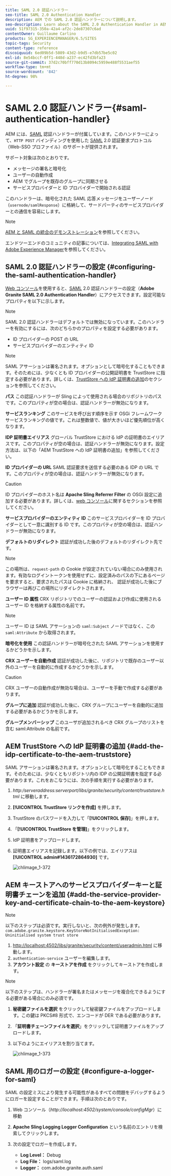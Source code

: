 ```yaml
---
title: SAML 2.0 認証ハンドラー
seo-title: SAML 2.0 Authentication Handler
description: AEM での SAML 2.0 認証ハンドラーについて説明します。
seo-description: Learn about the SAML 2.0 Authentication Handler in AEM.
uuid: 51f97315-350a-42a4-af2c-2de87307c6ad
contentOwner: Guillaume Carlino
products: SG_EXPERIENCEMANAGER/6.5/SITES
topic-tags: Security
content-type: reference
discoiquuid: 6ed09b5d-5089-43d2-b9d5-e7db57be5c02
exl-id: 8e54bccf-0ff1-448d-a237-ec42fd3bfa23
source-git-commit: 37d2c70bff770d13b8094c5959e488f5531aef55
workflow-type: tm+mt
source-wordcount: '842'
ht-degree: 98%

---
```


# SAML 2.0 認証ハンドラー{#saml-authentication-handler}

AEM には、[SAML](https://saml.xml.org/saml-specifications) 認証ハンドラーが付属しています。このハンドラーによって、`HTTP POST` バインディングを使用した [SAML](https://saml.xml.org/saml-specifications) 2.0 認証要求プロトコル（Web-SSO プロファイル）のサポートが提供されます。

サポート対象は次のとおりです。

* メッセージの署名と暗号化
* ユーザーの自動作成
* AEM でグループを既存のグループに同期させる
* サービスプロバイダーと ID プロバイダーで開始される認証

このハンドラーは、暗号化された SAML 応答メッセージをユーザーノード（`usernode/samlResponse`）に格納して、サードパーティのサービスプロバイダーとの通信を容易にします。

>[!NOTE]
>
>[AEM と SAML の統合のデモンストレーション](https://helpx.adobe.com/experience-manager/kb/simple-saml-demo.html)を参照してください。
>
>エンドツーエンドのコミュニティの記事については、[Integrating SAML with Adobe Experience Manager](https://experienceleague.adobe.com/docs/experience-manager-65/administering/security/saml-2-0-authenticationhandler.html?lang=ja)を参照してください。

## SAML 2.0 認証ハンドラーの設定 {#configuring-the-saml-authentication-handler}

[Web コンソール](/help/sites-deploying/configuring-osgi.md)を使用すると、[SAML](https://saml.xml.org/saml-specifications) 2.0 認証ハンドラーの設定（**Adobe Granite SAML 2.0 Authentication Handler**）にアクセスできます。設定可能なプロパティを以下に示します。

>[!NOTE]
>
>SAML 2.0 認証ハンドラーはデフォルトでは無効になっています。このハンドラーを有効にするには、次のどちらかのプロパティを設定する必要があります。
>
>* ID プロバイダーの POST の URL
>* サービスプロバイダーのエンティティ ID
>


>[!NOTE]
>
>SAML アサーションは署名されます。オプションとして暗号化することもできます。そのためには、少なくとも ID プロバイダーの公開証明書を TrustStore に指定する必要があります。詳しくは、[TrustStore への IdP 証明書の追加](/help/sites-administering/saml-2-0-authenticationhandler.md#add-the-idp-certificate-to-the-aem-truststore)のセクションを参照してください。

**パス** この認証ハンドラーが Sling によって使用される場合のリポジトリのパスです。このプロパティが空の場合は、認証ハンドラーが無効になります。

**サービスランキング** このサービスを呼び出す順序を示す OSGi フレームワークサービスランキングの値です。これは整数値で、値が大きいほど優先順位が高くなります。

**IDP 証明書エイリアス** グローバル TrustStore における IdP の証明書のエイリアスです。このプロパティが空の場合は、認証ハンドラーが無効になります。設定方法は、以下の「AEM TrustStore への IdP 証明書の追加」を参照してください。

**ID プロバイダーの URL** SAML 認証要求を送信する必要のある IDP の URL です。このプロパティが空の場合は、認証ハンドラーが無効になります。

>[!CAUTION]
>
>ID プロバイダーのホスト名は **Apache Sling Referrer Filter** の OSGi 設定に追加する必要があります。詳しくは、[web コンソール](/help/sites-deploying/configuring-osgi.md)に関するセクションを参照してください。

**サービスプロバイダーのエンティティ ID** このサービスプロバイダーを ID プロバイダーとして一意に識別する ID です。このプロパティが空の場合は、認証ハンドラーが無効になります。

**デフォルトのリダイレクト** 認証が成功した後のデフォルトのリダイレクト先です。

>[!NOTE]
>
>この場所は、`request-path` の Cookie が設定されていない場合にのみ使用されます。有効なログイントークンを使用せずに、設定済みのパスの下にあるページを要求すると、要求されたパスは Cookie に格納され、
>認証が成功した後にブラウザーは再びこの場所にリダイレクトされます。

**ユーザー ID 属性** CRX リポジトリでのユーザーの認証および作成に使用されるユーザー ID を格納する属性の名前です。

>[!NOTE]
>
>ユーザー ID は SAML アサーションの `saml:Subject` ノードではなく、この `saml:Attribute` から取得されます。

**暗号化を使用** この認証ハンドラーが暗号化された SAML アサーションを使用するかどうかを示します。

**CRX ユーザーを自動作成** 認証が成功した後に、リポジトリで既存のユーザー以外のユーザーを自動的に作成するかどうかを示します。

>[!CAUTION]
>
>CRX ユーザーの自動作成が無効な場合は、ユーザーを手動で作成する必要があります。

**グループに追加** 認証が成功した後に、CRX グループにユーザーを自動的に追加する必要があるかどうかを示します。

**グループメンバーシップ** このユーザが追加されるべき CRX グループのリストを含む saml:Attribute の名前です。

## AEM TrustStore への IdP 証明書の追加 {#add-the-idp-certificate-to-the-aem-truststore}

SAML アサーションは署名されます。オプションとして暗号化することもできます。そのためには、少なくともリポジトリ内の IDP の公開証明書を指定する必要があります。これをおこなうには、次の手順を実行する必要があります。

1. *http:/serveraddress:serverport/libs/granite/security/content/truststore.html* に移動します。
1. **[!UICONTROL TrustStore リンクを作成]** を押します。
1. TrustStore のパスワードを入力して「**[!UICONTROL 保存]**」を押します。
1. 「**[!UICONTROL TrustStore を管理]**」をクリックします。
1. IdP 証明書をアップロードします。
1. 証明書エイリアスを記録します。以下の例では、エイリアスは **[!UICONTROL admin#1436172864930]** です。

   ![chlimage_1-372](assets/chlimage_1-372.png)

## AEM キーストアへのサービスプロバイダーキーと証明書チェーンを追加 {#add-the-service-provider-key-and-certificate-chain-to-the-aem-keystore}

>[!NOTE]
>
>以下のステップは必須です。実行しないと、次の例外が発生します。`com.adobe.granite.keystore.KeyStoreNotInitialisedException: Uninitialised system trust store`

1. [http://localhost:4502/libs/granite/security/content/useradmin.html](http://localhost:4502/libs/granite/security/content/useradmin.html) に移動します。
1. `authentication-service` ユーザーを編集します。
1. **アカウント設定** の **キーストアを作成** をクリックしてキーストアを作成します。

>[!NOTE]
>
>以下のステップは、ハンドラーが署名またはメッセージを複合化できるようにする必要がある場合にのみ必須です。

1. **秘密鍵ファイルを選択** をクリックして秘密鍵ファイルをアップロードします。この鍵は PKCS#8 形式で、エンコードが DER である必要があります。
1. 「**証明書チェーンファイルを選択**」をクリックして証明書ファイルをアップロードします。
1. 以下のようにエイリアスを割り当てます。

   ![chlimage_1-373](assets/chlimage_1-373.png)

## SAML 用のロガーの設定 {#configure-a-logger-for-saml}

SAML の設定ミスにより発生する可能性があるすべての問題をデバッグするようにロガーを設定することができます。手順は次のとおりです。

1. Web コンソール（*http://localhost:4502/system/console/configMgr*）に移動
1. **Apache Sling Logging Logger Configuration** という名前のエントリを検索してクリックします。
1. 次の設定でロガーを作成します。

   * **Log Level：** Debug
   * **Log File：** logs/saml.log
   * **Logger：** com.adobe.granite.auth.saml
